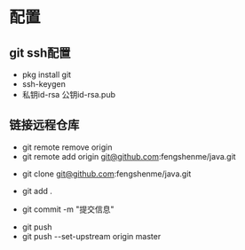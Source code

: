 # 配置

## git ssh配置
- pkg install git 
- ssh-keygen 
- 私钥id-rsa 公钥id-rsa.pub 
## 链接远程仓库
- git remote remove origin
- git remote add origin git@github.com:fengshenme/java.git

<!-- 克隆仓库 -->
- git clone git@github.com:fengshenme/java.git

<!-- add change -->
- git add .

<!-- 提交到本地仓库 -->
- git commit -m "提交信息"
<!-- 推送远程仓库 -->
- git push 
- git push --set-upstream origin master

